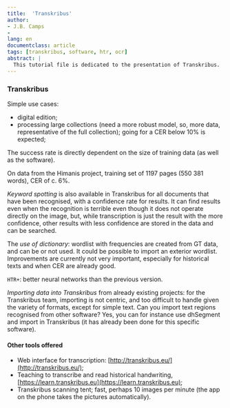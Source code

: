 ```yaml
---
title:  'Transkribus'
author: 
- J.B. Camps
- 
lang: en
documentclass: article
tags: [transkribus, software, htr, ocr]
abstract: |
  This tutorial file is dedicated to the presentation of Transkribus.
---
```


### Transkribus

Simple use cases:

- digital edition;
- processing large collections (need a more robust model, so, more data, representative of the full collection); going for a CER below 10% is expected;

The success rate is directly dependent on the size of training data (as well as the software).

On data from the Himanis project, training set of 1197 pages (550 381 words), CER of c. 6%.

*Keyword spotting* is also available in Transkribus for all documents that have been recognised, with a confidence rate for results. It can find results even when the recognition is terrible even though it does not operate directly on the image, but, while transcription is just the result with the more confidence, other results with less confidence are stored in the data and can be searched.

The _use of dictionary_: wordlist with frequencies are created from GT data, and can be or not used. It could be possible to import an exterior wordlist. Improvements are currently not very important, especially for historical texts and when CER are already good.

`HTR+`: better neural networks than the previous version.

*Importing data into Transkribus* from already existing projects: for the Transkribus team, importing is not centric, and too difficult to handle given the variety of formats, except for simple text.
Can you import text regions recognised from other software? Yes, you can for instance use dhSegment and import in Transkribus (it has already been done for this specific software).

#### Other tools offered

- Web interface for transcription: [http://transkribus.eu/](http://transkribus.eu/);
- Teaching to transcribe and read historical handwriting, [https://learn.transkribus.eu](https://learn.transkribus.eu);
- Transkribus scanning tent; fast, perhaps 10 images per minute (the app on the phone takes the pictures automatically).


